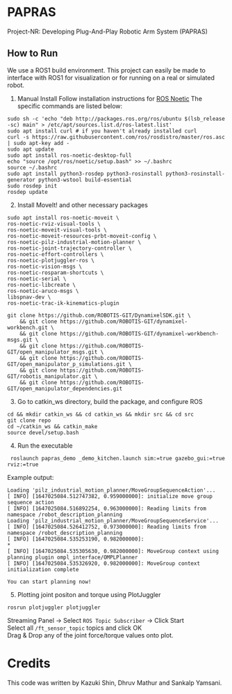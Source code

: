 # PAPRAS
Project-NR: Developing Plug-And-Play Robotic Arm System (PAPRAS)

## How to Run

We use a ROS1 build environment. This project can easily be made to interface with ROS1 for visualization or for running on a real or simulated robot.

1. Manual Install
Follow installation instructions for [ROS Noetic](https://wiki.ros.org/noetic/Installation/Ubuntu)
The specific commands are listed below:
```
sudo sh -c 'echo "deb http://packages.ros.org/ros/ubuntu $(lsb_release -sc) main" > /etc/apt/sources.list.d/ros-latest.list'
sudo apt install curl # if you haven't already installed curl
curl -s https://raw.githubusercontent.com/ros/rosdistro/master/ros.asc | sudo apt-key add -
sudo apt update
sudo apt install ros-noetic-desktop-full
echo "source /opt/ros/noetic/setup.bash" >> ~/.bashrc
source ~/.bashrc
sudo apt install python3-rosdep python3-rosinstall python3-rosinstall-generator python3-wstool build-essential
sudo rosdep init
rosdep update
```

2. Install MoveIt! and other necessary packages
```
sudo apt install ros-noetic-moveit \
ros-noetic-rviz-visual-tools \
ros-noetic-moveit-visual-tools \
ros-noetic-moveit-resources-prbt-moveit-config \
ros-noetic-pilz-industrial-motion-planner \
ros-noetic-joint-trajectory-controller \
ros-noetic-effort-controllers \
ros-noetic-plotjuggler-ros \
ros-noetic-vision-msgs \
ros-noetic-rosparam-shortcuts \
ros-noetic-serial \
ros-noetic-libcreate \
ros-noetic-aruco-msgs \
libspnav-dev \
ros-noetic-trac-ik-kinematics-plugin 
```
```
git clone https://github.com/ROBOTIS-GIT/DynamixelSDK.git \
    && git clone https://github.com/ROBOTIS-GIT/dynamixel-workbench.git \
    && git clone https://github.com/ROBOTIS-GIT/dynamixel-workbench-msgs.git \
    && git clone https://github.com/ROBOTIS-GIT/open_manipulator_msgs.git \
    && git clone https://github.com/ROBOTIS-GIT/open_manipulator_p_simulations.git \
    && git clone https://github.com/ROBOTIS-GIT/robotis_manipulator.git \
    && git clone https://github.com/ROBOTIS-GIT/open_manipulator_dependencies.git 
```

3. Go to catkin_ws directory, build the package, and configure ROS
```
cd && mkdir catkin_ws && cd catkin_ws && mkdir src && cd src
git clone repo
cd ~/catkin_ws && catkin_make
source devel/setup.bash
```

4. Run the executable
```
 roslaunch papras_demo _demo_kitchen.launch sim:=true gazebo_gui:=true rviz:=true
```
Example output:
```
Loading 'pilz_industrial_motion_planner/MoveGroupSequenceAction'...
[ INFO] [1647025084.512747382, 0.959000000]: initialize move group sequence action
[ INFO] [1647025084.516892254, 0.963000000]: Reading limits from namespace /robot_description_planning
Loading 'pilz_industrial_motion_planner/MoveGroupSequenceService'...
[ INFO] [1647025084.526412752, 0.973000000]: Reading limits from namespace /robot_description_planning
[ INFO] [1647025084.535253190, 0.982000000]: 
*
[ INFO] [1647025084.535305630, 0.982000000]: MoveGroup context using planning plugin ompl_interface/OMPLPlanner
[ INFO] [1647025084.535326920, 0.982000000]: MoveGroup context initialization complete

You can start planning now!
```

5. Plotting joint positon and torque using PlotJuggler 
```
rosrun plotjuggler plotjuggler
```
Streaming Panel -> Select `ROS Topic Subscriber` -> Click Start \
Select all `/ft_sensor_topic` topics and click OK \
Drag & Drop any of the joint force/torque values onto plot.

# Credits
This code was written by Kazuki Shin, Dhruv Mathur and Sankalp Yamsani. 
